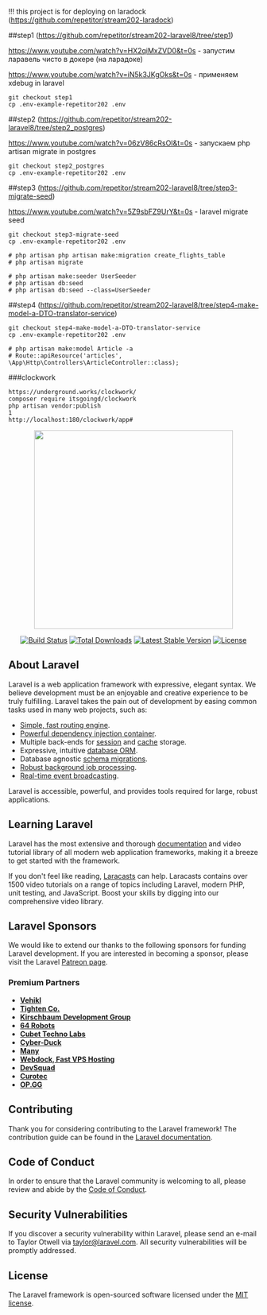 !!! this project is for deploying on laradock (https://github.com/repetitor/stream202-laradock)

##step1 (https://github.com/repetitor/stream202-laravel8/tree/step1)

https://www.youtube.com/watch?v=HX2qiMxZVD0&t=0s - запустим ларавель чисто в докере (на ларадоке)

https://www.youtube.com/watch?v=iN5k3JKgOks&t=0s - применяем xdebug in laravel
``` 
git checkout step1
cp .env-example-repetitor202 .env
```
##step2 (https://github.com/repetitor/stream202-laravel8/tree/step2_postgres)

https://www.youtube.com/watch?v=06zV86cRsOI&t=0s - запускаем php artisan migrate in postgres
``` 
git checkout step2_postgres
cp .env-example-repetitor202 .env
```
##step3 (https://github.com/repetitor/stream202-laravel8/tree/step3-migrate-seed)

https://www.youtube.com/watch?v=5Z9sbFZ9UrY&t=0s - laravel migrate seed
``` 
git checkout step3-migrate-seed
cp .env-example-repetitor202 .env

# php artisan php artisan make:migration create_flights_table
# php artisan migrate

# php artisan make:seeder UserSeeder
# php artisan db:seed
# php artisan db:seed --class=UserSeeder
```
##step4 (https://github.com/repetitor/stream202-laravel8/tree/step4-make-model-a-DTO-translator-service)
``` 
git checkout step4-make-model-a-DTO-translator-service
cp .env-example-repetitor202 .env

# php artisan make:model Article -a
# Route::apiResource('articles', \App\Http\Controllers\ArticleController::class);
```

###clockwork
``` 
https://underground.works/clockwork/
composer require itsgoingd/clockwork
php artisan vendor:publish
1
http://localhost:180/clockwork/app#
```

<p align="center"><a href="https://laravel.com" target="_blank"><img src="https://raw.githubusercontent.com/laravel/art/master/logo-lockup/5%20SVG/2%20CMYK/1%20Full%20Color/laravel-logolockup-cmyk-red.svg" width="400"></a></p>

<p align="center">
<a href="https://travis-ci.org/laravel/framework"><img src="https://travis-ci.org/laravel/framework.svg" alt="Build Status"></a>
<a href="https://packagist.org/packages/laravel/framework"><img src="https://img.shields.io/packagist/dt/laravel/framework" alt="Total Downloads"></a>
<a href="https://packagist.org/packages/laravel/framework"><img src="https://img.shields.io/packagist/v/laravel/framework" alt="Latest Stable Version"></a>
<a href="https://packagist.org/packages/laravel/framework"><img src="https://img.shields.io/packagist/l/laravel/framework" alt="License"></a>
</p>

## About Laravel

Laravel is a web application framework with expressive, elegant syntax. We believe development must be an enjoyable and creative experience to be truly fulfilling. Laravel takes the pain out of development by easing common tasks used in many web projects, such as:

- [Simple, fast routing engine](https://laravel.com/docs/routing).
- [Powerful dependency injection container](https://laravel.com/docs/container).
- Multiple back-ends for [session](https://laravel.com/docs/session) and [cache](https://laravel.com/docs/cache) storage.
- Expressive, intuitive [database ORM](https://laravel.com/docs/eloquent).
- Database agnostic [schema migrations](https://laravel.com/docs/migrations).
- [Robust background job processing](https://laravel.com/docs/queues).
- [Real-time event broadcasting](https://laravel.com/docs/broadcasting).

Laravel is accessible, powerful, and provides tools required for large, robust applications.

## Learning Laravel

Laravel has the most extensive and thorough [documentation](https://laravel.com/docs) and video tutorial library of all modern web application frameworks, making it a breeze to get started with the framework.

If you don't feel like reading, [Laracasts](https://laracasts.com) can help. Laracasts contains over 1500 video tutorials on a range of topics including Laravel, modern PHP, unit testing, and JavaScript. Boost your skills by digging into our comprehensive video library.

## Laravel Sponsors

We would like to extend our thanks to the following sponsors for funding Laravel development. If you are interested in becoming a sponsor, please visit the Laravel [Patreon page](https://patreon.com/taylorotwell).

### Premium Partners

- **[Vehikl](https://vehikl.com/)**
- **[Tighten Co.](https://tighten.co)**
- **[Kirschbaum Development Group](https://kirschbaumdevelopment.com)**
- **[64 Robots](https://64robots.com)**
- **[Cubet Techno Labs](https://cubettech.com)**
- **[Cyber-Duck](https://cyber-duck.co.uk)**
- **[Many](https://www.many.co.uk)**
- **[Webdock, Fast VPS Hosting](https://www.webdock.io/en)**
- **[DevSquad](https://devsquad.com)**
- **[Curotec](https://www.curotec.com/)**
- **[OP.GG](https://op.gg)**

## Contributing

Thank you for considering contributing to the Laravel framework! The contribution guide can be found in the [Laravel documentation](https://laravel.com/docs/contributions).

## Code of Conduct

In order to ensure that the Laravel community is welcoming to all, please review and abide by the [Code of Conduct](https://laravel.com/docs/contributions#code-of-conduct).

## Security Vulnerabilities

If you discover a security vulnerability within Laravel, please send an e-mail to Taylor Otwell via [taylor@laravel.com](mailto:taylor@laravel.com). All security vulnerabilities will be promptly addressed.

## License

The Laravel framework is open-sourced software licensed under the [MIT license](https://opensource.org/licenses/MIT).
